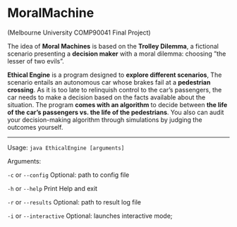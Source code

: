 # MoralMachine
(Melbourne University COMP90041 Final Project)

The idea of **Moral Machines** is based on the **Trolley Dilemma**, a fictional scenario presenting a **decision maker** with a moral dilemma: choosing ”the lesser of two evils”. 



**Ethical Engine** is a program designed to **explore different scenarios**, 
The scenario entails an autonomous car whose brakes fail at a **pedestrian crossing**. 
As it is too late to relinquish control to the car’s passengers, the car needs to make a decision based on the facts 
available about the situation.
The program **comes with an algorithm** to decide between **the life of the car’s passengers vs. the life of the pedestrians**. You also can audit your decision-making 
algorithm through simulations by judging the outcomes yourself.

----
Usage: 
`java EthicalEngine [arguments]`

Arguments:

`-c` or `--config` Optional: path to config file

`-h` or `--help` Print Help and exit

`-r` or `--results` Optional: path to result log file

`-i` or `--interactive` Optional: launches interactive mode;
